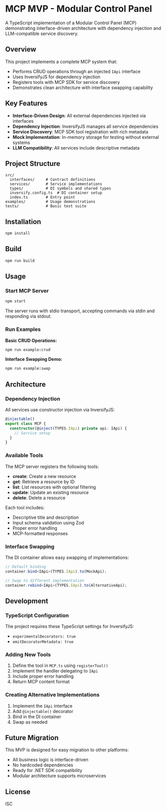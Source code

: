 # MCP MVP - Modular Control Panel

A TypeScript implementation of a Modular Control Panel (MCP) demonstrating interface-driven architecture with dependency injection and LLM-compatible service discovery.

## Overview

This project implements a complete MCP system that:
- Performs CRUD operations through an injected `IApi` interface
- Uses InversifyJS for dependency injection
- Registers tools with MCP SDK for service discovery
- Demonstrates clean architecture with interface swapping capability

## Key Features

- **Interface-Driven Design**: All external dependencies injected via interfaces
- **Dependency Injection**: InversifyJS manages all service dependencies
- **Service Discovery**: MCP SDK tool registration with rich metadata
- **Mock Implementation**: In-memory storage for testing without external systems
- **LLM Compatibility**: All services include descriptive metadata

## Project Structure

```
src/
  interfaces/     # Contract definitions
  services/       # Service implementations
  types/          # DI symbols and shared types
  inversify.config.ts  # DI container setup
  index.ts        # Entry point
examples/         # Usage demonstrations
tests/            # Basic test suite
```

## Installation

```bash
npm install
```

## Build

```bash
npm run build
```

## Usage

### Start MCP Server

```bash
npm start
```

The server runs with stdio transport, accepting commands via stdin and responding via stdout.

### Run Examples

**Basic CRUD Operations:**
```bash
npm run example:crud
```

**Interface Swapping Demo:**
```bash
npm run example:swap
```

## Architecture

### Dependency Injection

All services use constructor injection via InversifyJS:

```typescript
@injectable()
export class MCP {
  constructor(@inject(TYPES.IApi) private api: IApi) {
    // Service setup
  }
}
```

### Available Tools

The MCP server registers the following tools:

- **create**: Create a new resource
- **get**: Retrieve a resource by ID
- **list**: List resources with optional filtering
- **update**: Update an existing resource
- **delete**: Delete a resource

Each tool includes:
- Descriptive title and description
- Input schema validation using Zod
- Proper error handling
- MCP-formatted responses

### Interface Swapping

The DI container allows easy swapping of implementations:

```typescript
// Default binding
container.bind<IApi>(TYPES.IApi).to(MockApi);

// Swap to different implementation
container.rebind<IApi>(TYPES.IApi).to(AlternativeApi);
```

## Development

### TypeScript Configuration

The project requires these TypeScript settings for InversifyJS:
- `experimentalDecorators: true`
- `emitDecoratorMetadata: true`

### Adding New Tools

1. Define the tool in `MCP.ts` using `registerTool()`
2. Implement the handler delegating to `IApi`
3. Include proper error handling
4. Return MCP content format

### Creating Alternative Implementations

1. Implement the `IApi` interface
2. Add `@injectable()` decorator
3. Bind in the DI container
4. Swap as needed

## Future Migration

This MVP is designed for easy migration to other platforms:
- All business logic is interface-driven
- No hardcoded dependencies
- Ready for .NET SDK compatibility
- Modular architecture supports microservices

## License

ISC